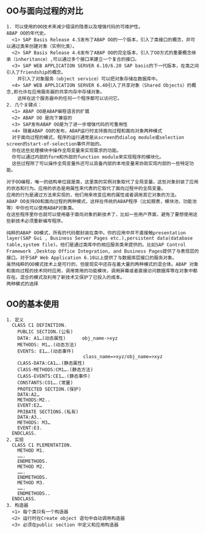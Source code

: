 ## OO与面向过程的对比
	1. 可以使用的OO技术来减少错误的隐患以及增强代码的可维护性。
	ABAP OO的年代史。
	  <1> SAP Basis Release 4.5发布了ABAP OO的一个版本，引入了类接口的概念，并可以通过类来创建对象（实例化类）。
	  <2> SAP Basis Release 4.6发布了ABAP OO的完全版本，引入了OO方式的重要概念继承（inheritance）,可以通过多个接口来建立一个复合的接口。
	  <3> SAP WEB APPLICATION SERVER 6.10/6.20 SAP basis的下一代版本，在类之间引入了friendship的概念。
		并引入了对象服务（object service）可以把对象存储在数据库中。
	  <4> SAP WEB APPLICATION SERVER 6.40引入了共享对象（Shared Objects）的概念,即允许在应用服务器的共享内存中存储对象。
		这样在这个服务器中的任何一个程序都可以访问它。
	2. 几个关键点：
	  <1> ABAP OO是ABAP编程语言的扩展
      <2> ABAP OO 是向下兼容的
      <3> SAP发布ABAP OO是为了进一步增强代码的可重用性
      <4> 随着ABAP OO的发布，ABAP运行时支持面向过程和面向对象两种模式
	  对于面向过程的模式，程序的运行通常是从screen的dialog module或selection screen的start-of-selection事件开始的。
	  你在这些处理模块中操作全局变量来实现需求的功能。
	  你可以通过内部的form和外部的function module来实现程序的模块化。
	  这些过程除了可以操作全局变量外还可以具备内部的本地变量来协助实现内部的一些特定功能。

	对于OO编程，唯一的结构单位就是类，这里类的实例对象取代了全局变量。这些对象封装了应用的状态和行为。应用的状态是用属性来代表的它取代了面向过程中的全局变量。
	应用的行为是通过方法来实现的，他们用来改变应用的属性或者调用其它对象的方法。
	ABAP OO支持OO和面向过程的两种模式，这样在传统的ABAP程序（比如报表，模块池，功能池等）中你也可以使用ABAP对象类。
	在这些程序里你也就可以使用基于面向对象的新技术了，比如一些用户界面，避免了要想使用这些新技术必须重新编写程序。

	纯粹的ABAP OO模式，所有的代码都封装在类中。你的应用中并不直接触presentation layer(SAP Gui , Business Server Pages etc.),persistent data(database table,system file)。他们是通过类库中的相应服务类来提供的。比如SAP Control Framework ,Desktop Office Integration, and Business Pages提供了与表现层的接口。对于SAP Web Application 6.10以上提供了与数据库层接口的服务对象。
	虽然纯粹的OO模式技术上是可行的，但是现实中还存在着大量的两种模式的混合体。ABAP 对象和面向过程的技术同时应用，调用常用的功能模块，调用屏幕或者直接访问数据库等在对象中都存在。混合的模式及利用了新技术又保护了已投入的成本。
	两种模式的选择

## OO的基本使用
	1. 定义
	  CLASS C1 DEFINITION.
	    PUBLIC SECTION.(公有)
		DATA: A1…(动态属性)      obj_name->xyz
		METHODS: M1….(动态方法)
		EVENTS: E1….(动态事件)
								class_name=>xyz/obj_name=>xyz
		CLASS-DATA:CA1….(静态属性)
		ClASS-METHODS:CM1….(静态方法)
		CLASS-EVENTS:CE1….(静态事件)
		CONSTANTS:CO1….(常量)
		PROTECTED SECTION.(保护)
		DATA:A2…
		METHODS:M2..
		EVENT:E2…
		PRIBATE SECTIONS.(私有)
		DATA:A3..
		METHODS: M3…
		EVENT:E3.
	  ENDCLASS.
	2. 实现
	  CLASS C1 PLEMENTATION.
		METHOD M1.
		…….
		ENDMETHODS.
		METHOD M2.
		…….
		ENDMETHODS.
		METHOD M3.
		…….
		ENDMETHODS..
	  ENDCLASS.
	3. 构造器
	  <1> 每个类只有一个构造器
	  <2> 运行时在Create object 语句中自动调用构造器
	  <3> 必须在public section 中定义和应用构造器
